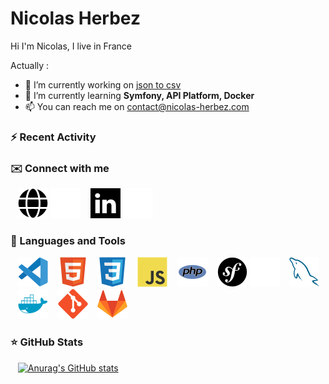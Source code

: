 # Nicolas Herbez

Hi I'm Nicolas, I live in France

Actually :

- 🔭 I’m currently working on [json to csv](https://github.com/nicolas-herbez/json-to-csv)
- 🌱 I’m currently learning **Symfony, API Platform, Docker**
- 📫 You can reach me on contact@nicolas-herbez.com

### ⚡ Recent Activity

<!--START_SECTION:activity-->

### ✉️ Connect with me

&nbsp;&nbsp;
[![img_globe_light](./img/globe-light.svg)](https://nico-and-web.fr#gh-light-mode-only)
[![img_globe_dark](./img/globe-dark.svg)](https://nico-and-web.fr#gh-dark-mode-only)
&nbsp;&nbsp;
[![img_linkedin_light](./img/linkedin-light.svg)](https://www.linkedin.com/in/nicolas-herbez-hdf#gh-light-mode-only)
[![img_linkedin_dark](./img/linkedin-dark.svg)](https://www.linkedin.com/in/nicolas-herbez-hdf#gh-dark-mode-only)

### 🧰 Languages and Tools

&nbsp;&nbsp;
![img_vscode](./img/vscode.svg)
&nbsp;&nbsp;
![img_html](./img/html.svg)
&nbsp;&nbsp;
![img_css](./img/css.svg)
&nbsp;&nbsp;
![img_javascript](./img/javascript.svg)
&nbsp;&nbsp;
![img_php](./img/php.svg)
&nbsp;&nbsp;
![img_symfony_light](./img/symfony-light.svg#gh-light-mode-only)
![img_symfony_dark](./img/symfony-dark.svg#gh-dark-mode-only)
&nbsp;&nbsp;
![img_mysql](./img/mysql.svg)
&nbsp;&nbsp;
![img_docker](./img/docker.svg)
&nbsp;&nbsp;
![img_git](./img/git.svg)
&nbsp;&nbsp;
![img_gitlab](./img/gitlab.svg)

### ⭐ GitHub Stats

&nbsp;&nbsp;
[![Anurag's GitHub stats](https://github-readme-stats.vercel.app/api?username=nicolas-herbez&count_private=true&show_icons=true&hide_border=true&theme=transparent)](https://github.com/anuraghazra/github-readme-stats)

